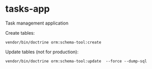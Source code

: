 # tasks-app
Task management application

Create tables:
~~~
vendor/bin/doctrine orm:schema-tool:create
~~~

Update tables (not for production):
~~~
vendor/bin/doctrine orm:schema-tool:update  --force --dump-sql
~~~
